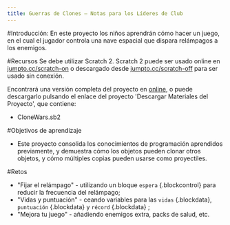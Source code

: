 ```yaml
---
title: Guerras de Clones — Notas para los Líderes de Club
---
```


#Introducción:
En este proyecto los niños aprendrán cómo hacer un juego, en el cual el jugador controla una nave espacial que dispara relámpagos a los enemigos.

#Recursos
Se debe utilizar Scratch 2. Scratch 2 puede ser usado online en [jumpto.cc/scratch-on](http://jumpto.cc/scratch-on) o descargado desde [jumpto.cc/scratch-off](http://jumpto.cc/scratch-off) para ser usado sin conexión.

Encontrará una versión completa del proyecto en <a href="http://scratch.mit.edu/projects/46018140/#editor">online</a>, o puede descargarlo pulsando el enlace del proyecto 'Descargar Materiales del Proyecto', que contiene:

+ CloneWars.sb2

#Objetivos de aprendizaje
+ Este proyecto consolida los conocimientos de programación aprendidos previamente, y demuestra cómo los objetos pueden clonar otros objetos, y cómo múltiples copias pueden usarse como proyectiles.

#Retos
+ "Fijar el relámpago" - utilizando un bloque `espera` {.blockcontrol} para reducir la frecuencia del relámpago;
+ "Vidas y puntuación" - ceando variables para las `vidas` {.blockdata}, `puntuación` {.blockdata} y `récord` {.blockdata} ;
+ "Mejora tu juego" - añadiendo enemigos extra, packs de salud, etc.